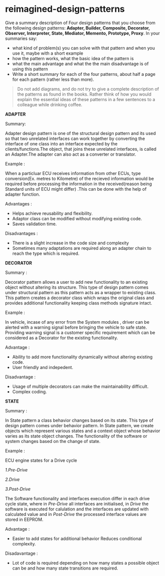 # reimagined-design-patterns

Give a summary description of Four design patterns that you choose from the following design patterns: **Adapter,  Builder, Composite, Decorator, Observer, Interpreter, State, Mediator, Memento, Prototype, Proxy**. In your summaries say:

- what kind of problem(s) you can solve with that pattern and when you use it, maybe with a short example
- how the pattern works, what the basic idea of the pattern is
- what the main advantage and what the the main disadvantage is of using this pattern
- Write a short summary for each of the four patterns, about half a page for each pattern (rather less than more). 

> Do not add diagrams, and do not try to give a complete description of the patterns as found in the books. Rather think of how you would explain the essential ideas of these patterns in a few sentences to a colleague while drinking coffee.

**ADAPTER** 

Summary:

Adapter design pattern is one of the structural design pattern and its used so that two unrelated interfaces can work together by converting the interface of one class into an interface expected by the clients/functions.The object, that joins these unrelated interfaces, is called an Adapter.The adapter can also act as a converter or translator. 

Example :

When a particluar ECU receives information from other ECUs, type conversion(Ex. metres to Kilometre) of the recieved information would be required before processing the information in the received(reason being Standard units of ECU might differ) .This can be done with the help of adapter function.

Advantages :

- Helps achieve reusability and flexibility.
- Adaptor class can be modified without modifying existing code.
- Saves validation time.

Disadvantages :

- There is a slight increase in the code size and complexity
- Sometimes many adaptations are required along an adapter chain to reach the type which is required.


**DECORATOR**

Summary :

Decorator pattern allows a user to add new functionality to an existing object without altering its structure. This type of design pattern comes under structural pattern as this pattern acts as a wrapper to existing class.
This pattern creates a decorator class which wraps the original class and provides additional functionality keeping class methods signature intact.

Example :

In vehicle, incase of any error from the System modules , driver can be alerted with a warning signal before bringing the vehicle to safe state. Providing warning signal is a customer specific requirement which can be considered as a Decorator for the existing functionality.

Advantage :

- Ability to add more functionality dynamically without altering existing code.
- User friendly and indepedent.

Disadvantage :

- Usage of multiple decorators can make the maintainability difficult.
- Complex coding.

**STATE**

Summary :

In State pattern a class behavior changes based on its state. This type of design pattern comes under behavior pattern.
In State pattern, we create objects which represent various states and a context object whose behavior varies as its state object changes.
The functionality of the software or system changes based on the change of state.

Example :

ECU engine states for a Drive cycle

_1.Pre-Drive_

_2.Drive_

_3.Post-Drive_

The Software functionality and interfaces execution differ in each drive cycle state, where in _Pre-Drive_ all interfaces are initialised, in _Drive_ the software is executed for calulation and the interfaces are updated with calculated value and in _Post-Drive_ the processed interface values are stored in EEPROM.

Advantage :

-  Easier to add states for additional behavior Reduces conditional complexity.

Disadavantage :

- Lot of code is required depending on how many states a possible object can be and how many state transitions are required.


